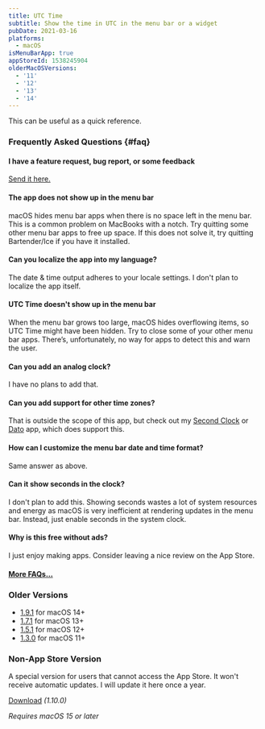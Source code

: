 ```yaml
---
title: UTC Time
subtitle: Show the time in UTC in the menu bar or a widget
pubDate: 2021-03-16
platforms:
  - macOS
isMenuBarApp: true
appStoreId: 1538245904
olderMacOSVersions:
  - '11'
  - '12'
  - '13'
  - '14'
---
```


This can be useful as a quick reference.

### Frequently Asked Questions {#faq}

#### I have a feature request, bug report, or some feedback

[Send it here.](https://sindresorhus.com/feedback?product=UTC%20Time&referrer=Website-FAQ)

#### The app does not show up in the menu bar

macOS hides menu bar apps when there is no space left in the menu bar. This is a common problem on MacBooks with a notch. Try quitting some other menu bar apps to free up space. If this does not solve it, try quitting Bartender/Ice if you have it installed.

#### Can you localize the app into my language?

The date & time output adheres to your locale settings. I don't plan to localize the app itself.

#### UTC Time doesn't show up in the menu bar

When the menu bar grows too large, macOS hides overflowing items, so UTC Time might have been hidden. Try to close some of your other menu bar apps. There’s, unfortunately, no way for apps to detect this and warn the user.

#### Can you add an analog clock?

I have no plans to add that.

#### Can you add support for other time zones?

That is outside the scope of this app, but check out my [Second Clock](/second-clock) or [Dato](/dato) app, which does support this.

#### How can I customize the menu bar date and time format?

Same answer as above.

#### Can it show seconds in the clock?

I don't plan to add this. Showing seconds wastes a lot of system resources and energy as macOS is very inefficient at rendering updates in the menu bar. Instead, just enable seconds in the system clock.

#### Why is this free without ads?

I just enjoy making apps. Consider leaving a nice review on the App Store.

#### [More FAQs…](/apps/faq)

### Older Versions

- [1.9.1](https://github.com/user-attachments/files/18215312/UTC.Time.1.9.1.-.macOS.14.zip) for macOS 14+
- [1.7.1](https://github.com/sindresorhus/meta/files/13973570/UTC.Time.1.7.1.-.macOS.13.zip) for macOS 13+
- [1.5.1](https://github.com/sindresorhus/meta/files/10767291/UTC.Time.1.5.1.-.macOS.12.zip) for macOS 12+
- [1.3.0](https://github.com/sindresorhus/meta/files/8007477/UTC.Time.1.3.0.-.macOS.11.zip) for macOS 11+

### Non-App Store Version

A special version for users that cannot access the App Store. It won't receive automatic updates. I will update it here once a year.

[Download](https://www.dropbox.com/scl/fi/f2971eyhwxn3cvvqz8dz5/UTC-Time-1.10.0-1734728300.zip?rlkey=mjfgq7uh7vdgkws23b0qa9q1e&raw=1) *(1.10.0)*

*Requires macOS 15 or later*
